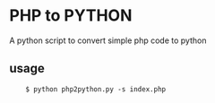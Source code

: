 # PHP to PYTHON

A python script to convert simple php code to python


## usage
```
    $ python php2python.py -s index.php
```